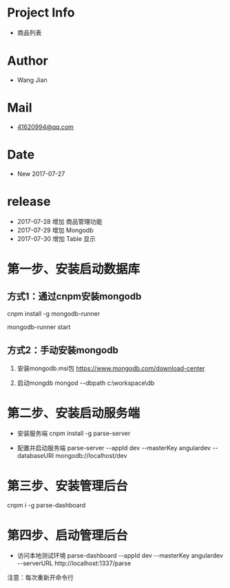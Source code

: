 # Project Info
- 商品列表
# Author
- Wang Jian
# Mail
- 41620994@qq.com
# Date
- New 2017-07-27
# release

- 2017-07-28 增加 商品管理功能
- 2017-07-29 增加 Mongodb
- 2017-07-30 增加 Table 显示

# 第一步、安装启动数据库
## 方式1：通过cnpm安装mongodb
cnpm install -g mongodb-runner

mongodb-runner start

## 方式2：手动安装mongodb
1. 安装mongodb.msi包
https://www.mongodb.com/download-center

2. 启动mongdb
mongod --dbpath c:\workspace\db

# 第二步、安装启动服务端
- 安装服务端
cnpm install -g parse-server

- 配置并启动服务端
parse-server --appId dev --masterKey angulardev --databaseURI mongodb://localhost/dev

# 第三步、安装管理后台
cnpm i -g parse-dashboard

# 第四步、启动管理后台
- 访问本地测试环境
parse-dashboard --appId dev --masterKey angulardev --serverURL http://localhost:1337/parse

注意：每次重新开命令行
